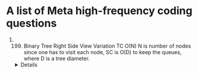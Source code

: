 # A list of Meta high-frequency coding questions 

1. 199. Binary Tree Right Side View Variation
   TC O(N) N is number of nodes since one has to visit each node, SC is O(D) to keep the queues, where D is a tree diameter.
     <details>
         
         ```python
            def rightSideView(self, root: Optional[TreeNode]) -> List[int]:
           if not root:
               return []
           
           resultLeft = []
           resultRight = []
           queue = deque([root])
           while queue:
               levelSize = len(queue)
               for i in range(levelSize):
                   node = queue.popleft()
                   if i == 0:
                       resultLeft.append(node.val)
                   if i == levelSize - 1:
                       resultRight.append(node.val)
                   
                   if node.left:
                       queue.append(node.left)
                   
                   if node.right:
                       queue.append(node.right)
   
           return resultLeft + resultRight[::-1]
         ```
       </details>
